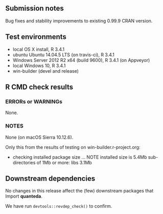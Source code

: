 ## Submission notes

Bug fixes and stability improvements to existing 0.99.9 CRAN version.

## Test environments

* local OS X install, R 3.4.1
* ubuntu Ubuntu 14.04.5 LTS (on travis-ci), R 3.4.1
* Windows Server 2012 R2 x64 (build 9600), R 3.4.1 (on Appveyor)
* local Windows 10, R 3.4.1
* win-builder (devel and release)

## R CMD check results

### ERRORs or WARNINGs

None.

### NOTES

None (on macOS Sierra 10.12.6).

Only this from the results of testing on win-builder.r-project.org:

* checking installed package size ... NOTE
  installed size is  5.4Mb
  sub-directories of 1Mb or more:
    libs   3.1Mb


## Downstream dependencies

No changes in this release affect the (few) downstream packages that Import **quanteda**.

We have run `devtools::revdep_check()` to confirm.

